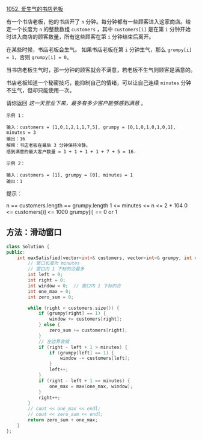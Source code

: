 [1052. 爱生气的书店老板](https://leetcode-cn.com/problems/grumpy-bookstore-owner/)

有一个书店老板，他的书店开了 `n` 分钟。每分钟都有一些顾客进入这家商店。给定一个长度为 `n` 的整数数组 `customers` ，其中 `customers[i]` 是在第 `i` 分钟开始时进入商店的顾客数量，所有这些顾客在第 `i` 分钟结束后离开。

在某些时候，书店老板会生气。 如果书店老板在第 `i` 分钟生气，那么 `grumpy[i] = 1`，否则 `grumpy[i] = 0`。

当书店老板生气时，那一分钟的顾客就会不满意，若老板不生气则顾客是满意的。

书店老板知道一个秘密技巧，能抑制自己的情绪，可以让自己连续 `minutes` 分钟不生气，但却只能使用一次。

请你返回 *这一天营业下来，最多有多少客户能够感到满意* 。

```
示例 1：

输入：customers = [1,0,1,2,1,1,7,5], grumpy = [0,1,0,1,0,1,0,1], minutes = 3
输出：16
解释：书店老板在最后 3 分钟保持冷静。
感到满意的最大客户数量 = 1 + 1 + 1 + 1 + 7 + 5 = 16.

示例 2：

输入：customers = [1], grumpy = [0], minutes = 1
输出：1
```

提示：

n == customers.length == grumpy.length
1 <= minutes <= n <= 2 * 104
0 <= customers[i] <= 1000
grumpy[i] == 0 or 1

## 方法：滑动窗口

```cpp
class Solution {
public:
    int maxSatisfied(vector<int>& customers, vector<int>& grumpy, int minutes) {
        // 窗口长度为 minutes
        // 窗口内 1 下标的合最多
        int left = 0;
        int right = 0;
        int window = 0;  // 窗口内 1 下标的合
        int one_max = 0;
        int zero_sum = 0;

        while (right < customers.size()) {
            if (grumpy[right] == 1) {
                window += customers[right];
            } else {
                zero_sum += customers[right];
            }
            // 左边界收缩
            if (right - left + 1 > minutes) {
                if (grumpy[left] == 1) {
                    window -= customers[left];
                }
                left++;
            }
            if (right - left + 1 == minutes) {
                one_max = max(one_max, window);
            }
            right++;
        }
        // cout << one_max << endl;
        // cout << zero_sum << endl;
        return zero_sum + one_max;
    }
};
```